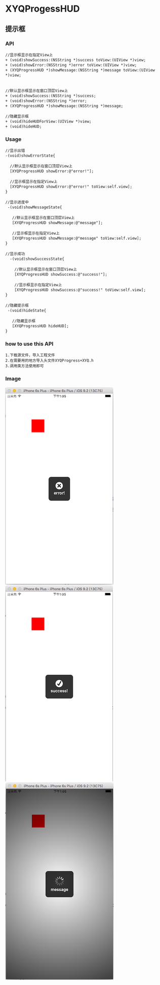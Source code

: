 # XYQProgessHUD
提示框
------

### API

    //显示框显示在指定View上
    + (void)showSuccess:(NSString *)success toView:(UIView *)view;
    + (void)showError:(NSString *)error toView:(UIView *)view;
    + (XYQProgressHUD *)showMessage:(NSString *)message toView:(UIView *)view;


    //默认显示框显示在窗口顶层View上
    + (void)showSuccess:(NSString *)success;
    + (void)showError:(NSString *)error;
    + (XYQProgressHUD *)showMessage:(NSString *)message;

    //隐藏显示框
    + (void)hideHUDForView:(UIView *)view;
    + (void)hideHUD;
    
### Usage

    //显示出错
    -(void)showErrorState{
      
      //默认显示框显示在窗口顶层View上
      [XYQProgressHUD showError:@"error!"];
      
      //显示框显示在指定View上
      [XYQProgressHUD showError:@"error!" toView:self.view];
    }
        
    //显示进度中
     -(void)showMessageState{
      
       //默认显示框显示在窗口顶层View上
       [XYQProgressHUD showMessage:@"message"];
       
       //显示框显示在指定View上
       [XYQProgressHUD showMessage:@"message" toView:self.view];
    }

    //显示成功
      -(void)showSuccessState{
      
        //默认显示框显示在窗口顶层View上
        [XYQProgressHUD showSuccess:@"success!"];
        
        //显示框显示在指定View上
        [XYQProgressHUD showSuccess:@"success!" toView:self.view];
    }   
       
    //隐藏提示框 
     -(void)hideState{
       
       //隐藏显示框
       [XYQProgressHUD hideHUD];
    }


### how to use this API

    1.下载源文件，导入工程文件
    2.在需要用的地方导入头文件XYQProgress+XYQ.h
    3.调用类方法使用即可


### Image

  ![image](https://github.com/xiayuanquan/XYQProgessHUD/blob/master/screenshots/failureImg.png)
  ![image](https://github.com/xiayuanquan/XYQProgessHUD/blob/master/screenshots/messageImg.png)
  ![image](https://github.com/xiayuanquan/XYQProgessHUD/blob/master/screenshots/successImg.png)
